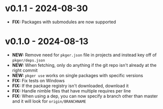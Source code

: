 # v0.1.1 - 2024-08-30

- **FIX:** Packages with submodules are now supported

# v0.1.0 - 2024-08-13

- **NEW:** Remove need for `pkger.json` file in projects and instead key off of `pkger/deps.json`
- **NEW:** When fetching, only do anything if the git repo isn't already at the right commit
- **NEW:** `pkger use` works on single packages with specific versions
- **FIX:** Fix tests on Windows
- **FIX:** If the package registry isn't downloaded, download it
- **FIX:** Handle nimble files that have multiple requires per line
- **FIX:** When using a dep, you can now specify a branch other than master and it will look for `origin/BRANCHNAME`

